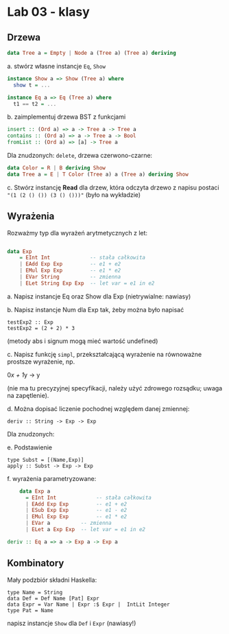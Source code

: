 # Lab 03 - klasy

## Drzewa

``` haskell
data Tree a = Empty | Node a (Tree a) (Tree a) deriving
```
a. stwórz własne instancje `Eq`, `Show`

 ``` haskell
instance Show a => Show (Tree a) where
   show t = ...

instance Eq a => Eq (Tree a) where
   t1 == t2 = ...
```

b. zaimplementuj drzewa BST z funkcjami

``` haskell
insert :: (Ord a) => a -> Tree a -> Tree a
contains :: (Ord a) => a -> Tree a -> Bool
fromList :: (Ord a) => [a] -> Tree a
```
Dla znudzonych: `delete`, drzewa czerwono-czarne:

``` haskell
data Color = R | B deriving Show
data Tree a = E | T Color (Tree a) a (Tree a) deriving Show
```
c. Stwórz instancję **Read** dla drzew, która odczyta drzewo z napisu postaci 
`"(1 (2 () ()) (3 () ()))"` (było na wykładzie)

## Wyrażenia

Rozważmy typ dla wyrażeń arytmetycznych z let:

``` haskell

data Exp
    = EInt Int             -- stała całkowita
    | EAdd Exp Exp         -- e1 + e2
    | EMul Exp Exp         -- e1 * e2
    | EVar String          -- zmienna
    | ELet String Exp Exp  -- let var = e1 in e2
```

a. Napisz instancje Eq oraz Show dla Exp (nietrywialne: nawiasy)

b. Napisz instancje Num dla Exp tak, żeby można było napisać

    testExp2 :: Exp
    testExp2 = (2 + 2) * 3

(metody abs i signum mogą mieć wartość undefined)

c. Napisz funkcję `simpl`, przekształcającą wyrażenie na równoważne prostsze wyrażenie, np.

0*x + 1*y -> y

(nie ma tu precyzyjnej specyfikacji, należy użyć zdrowego rozsądku; uwaga na zapętlenie).

d. Można dopisać liczenie pochodnej względem danej zmiennej:

~~~~
deriv :: String -> Exp -> Exp
~~~~

Dla znudzonych:

e. Podstawienie

```
type Subst = [(Name,Exp)]
apply :: Subst -> Exp -> Exp
```


f. wyrażenia parametryzowane:

``` haskell
    data Exp a
      = EInt Int             -- stała całkowita
      | EAdd Exp Exp         -- e1 + e2
      | ESub Exp Exp         -- e1 - e2
      | EMul Exp Exp         -- e1 * e2
      | EVar a          -- zmienna
      | ELet a Exp Exp  -- let var = e1 in e2

deriv :: Eq a => a -> Exp a -> Exp a
```

## Kombinatory

Mały podzbiór składni Haskella:

```
type Name = String
data Def = Def Name [Pat] Expr
data Expr = Var Name | Expr :$ Expr |  IntLit Integer
type Pat = Name
```

napisz instancje `Show` dla `Def` i `Expr` (nawiasy!)
